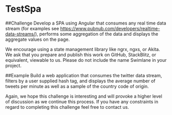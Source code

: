 # TestSpa

##Challenge
Develop a SPA using Angular that consumes any real time data stream (for examples see https://www.pubnub.com/developers/realtime-data-streams/), performs some aggregation of the data and displays the aggregate values on the page.

We encourage using a state management library like ngrx, ngxs, or Akita.  We ask that you prepare and publish this work on GitHub, StackBlitz, or equivalent, viewable to us. Please do not include the name Swimlane in your project.

##Example
Build a web application that consumes the twitter data stream, filters by a user supplied hash tag, and displays the average number of tweets per minute as well as a sample of the country code of origin.

Again, we hope this challenge is interesting and will provoke a higher level of discussion as we continue this process.  If you have any constraints in regard to completing this challenge feel free to contact us.


